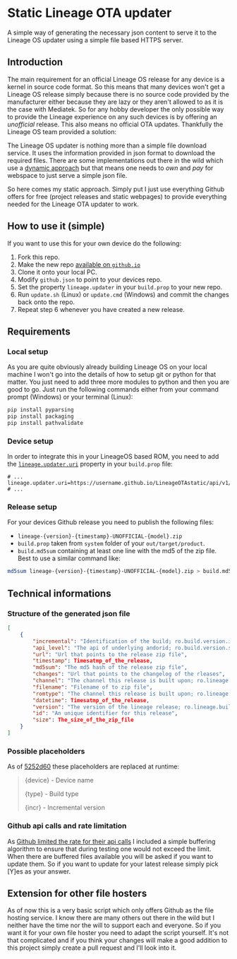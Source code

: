 # Static Lineage OTA updater
A simple way of generating the necessary json content to serve it to the Lineage OS updater using a simple file based HTTPS server.

## Introduction
The main requirement for an official Lineage OS release for any device is a kernel in source code format. So this means that many devices won't get a Lineage OS release simply because there is no source code provided by the manufacturer either because they are lazy or they aren't allowed to as it is the case with Mediatek. So for any hobby developer the only possible way to provide the Lineage experience on any such devices is by offering an *unofficial* release. This also means no official OTA updates. Thankfully the Lineage OS team provided a solution:

The Lineage OS updater is nothing more than a simple file download service. It uses the information provided in json format to download the required files. There are some implementations out there in the wild which use a [dynamic approach](https://github.com/ADeadTrousers/LineageOTA) but that means one needs to *own* and *pay* for webspace to just serve a simple json file.

So here comes my static approach. Simply put I just use everything Github offers for free (project releases and static webpages) to provide everything needed for the Lineage OTA updater to work.

## How to use it (simple)
If you want to use this for your own device do the following:
1. Fork this repo.
2. Make the new repo [available on `github.io`](https://pages.github.com/)
3. Clone it onto your local PC.
4. Modify `github.json` to point to your devices repo.
5. Set the property `lineage.updater` in your `build.prop` to your new repo.
6. Run `update.sh` (Linux) or `update.cmd` (Windows) and commit the changes back onto the repo.
7. Repeat step 6 whenever you have created a new release.

## Requirements

### Local setup
As you are quite obviously already building Lineage OS on your local machine I won't go into the details of how to setup git or python for that matter. You just need to add three more modules to python and then you are good to go. Just run the following commands either from your command prompt (Windows) or your terminal (Linux):
```bash
pip install pyparsing
pip install packaging
pip install pathvalidate
```

### Device setup
In order to integrate this in your LineageOS based ROM, you need to add the [`lineage.updater.uri`](https://github.com/LineageOS/android_packages_apps_Updater/blob/lineage-15.0/src/org/lineageos/updater/misc/Constants.java#L39) property in your `build.prop` file:
```properties
# ...
lineage.updater.uri=https://username.github.io/LineageOTAstatic/api/v1/{device}_{type}
# ...
```

### Release setup
For your devices Github release you need to publish the following files:
- `lineage-{version}-{timestamp}-UNOFFICIAL-{model}.zip`
- `build.prop` taken from `system` folder of your `out/target/product`.
- `build.md5sum` containing at least one line with the md5 of the zip file. Best to use a similar command like:
```bash
md5sum lineage-{version}-{timestamp}-UNOFFICIAL-{model}.zip > build.md5sum
```

## Technical informations

### Structure of the generated json file
```json
[
    {
        "incremental": "Identification of the build; ro.build.version.incremental",
        "api_level": "The api of underlying andorid; ro.build.version.sdk",
        "url": "Url that points to the release zip file",
        "timestamp": Timesatmp_of_the_release,
        "md5sum": "The md5 hash of the release zip file",
        "changes": "Url that points to the changelog of the rleases",
        "channel": "The channel this release is built upon; ro.lineage.releasetype",
        "filename": "Filename of to zip file",
        "romtype": "The channel this release is built upon; ro.lineage.releasetype",
        "datetime": Timesatmp_of_the_release,
        "version": "The version of the lineage release; ro.lineage.build.version",
        "id": "An unique identifier for this release",
        "size": The_size_of_the_zip_file
    }
]
```

### Possible placeholders
As of [5252d60](https://github.com/LineageOS/android_packages_apps_Updater/commit/5252d606716c3f8d81617babc1293c122359a94d) these placeholders are replaced at runtime: 
>   {device} - Device name
>
>   {type} - Build type
>
>   {incr} - Incremental version

### Github api calls and rate limitation
As [Github limited the rate for their api calls](https://docs.github.com/en/developers/apps/building-github-apps/rate-limits-for-github-apps) I included a simple buffering algorithm to ensure that during testing one would not exceed the limit. When there are buffered files available you will be asked if you want to update them. So if you want to update for your latest release simply pick [Y]es as your answer.

## Extension for other file hosters
As of now this is a very basic script which only offers Github as the file hosting service. I know there are many others out there in the wild but I neither have the time nor the will to support each and everyone. So if you want it for your own file hoster you need to adapt the script yourself. It's not that complicated and if you think your changes will make a good addition to this project simply create a pull request and I'll look into it.
